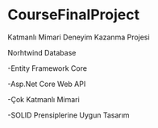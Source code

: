 # CourseFinalProject
Katmanlı Mimari Deneyim Kazanma Projesi

Norhtwind Database

-Entity Framework Core

-Asp.Net Core Web API

-Çok Katmanlı Mimari

-SOLID Prensiplerine Uygun Tasarım
